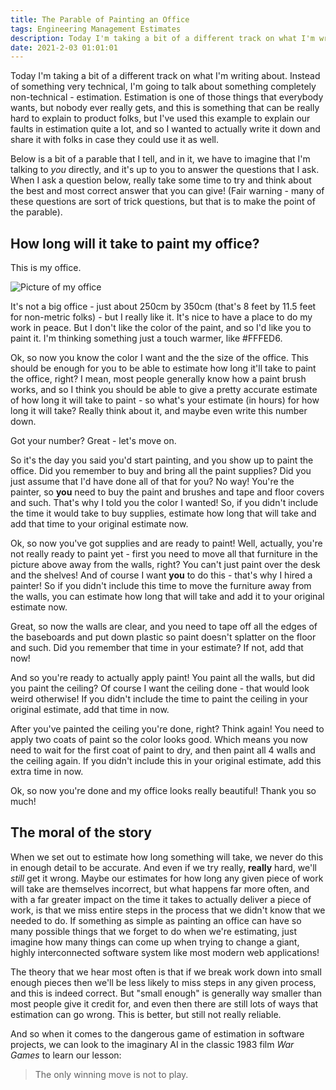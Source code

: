```yaml
---
title: The Parable of Painting an Office
tags: Engineering Management Estimates
description: Today I'm taking a bit of a different track on what I'm writing about. Instead of something very technical, I'm going to talk about something completely non-technical - estimation. Estimation is one of those things that everybody wants, but nobody ever really gets, and this is something that can be really hard to explain to product folks, but I've used this example to explain our faults in estimation quite a lot, and so I wanted to actually write it down and share it with folks in case they could use it as well.
date: 2021-2-03 01:01:01
---
```


Today I'm taking a bit of a different track on what I'm writing about. Instead of
something very technical, I'm going to talk about something completely non-technical - estimation.
Estimation is one of those things that everybody wants, but nobody ever really gets, and this is
something that can be really hard to explain to product folks, but I've used this example to
explain our faults in estimation quite a lot, and so I wanted to actually write it down and share
it with folks in case they could use it as well.

Below is a bit of a parable that I tell, and in it, we have to imagine that I'm talking to _you_
directly, and it's up to you to answer the questions that I ask. When I ask a question below,
really take some time to try and think about the best and most correct answer that you can give!
(Fair warning - many of these questions are sort of trick questions, but that is to make the point
of the parable).

## How long will it take to paint my office?

This is my office.

![Picture of my office](/images/my_office.jpg)

It's not a big office - just about 250cm by 350cm (that's 8 feet by 11.5 feet for non-metric
folks) - but I really like it. It's nice to have a place to do my work in peace. But I don't like
the color of the paint, and so I'd like you to paint it. I'm thinking something just a touch
warmer, like #FFFED6.

Ok, so now you know the color I want and the the size of the office. This should be enough for you
to be able to estimate how long it'll take to paint the office, right? I mean, most people
generally know how a paint brush works, and so I think you should be able to give a pretty
accurate estimate of how long it will take to paint - so what's your estimate (in hours) for how
long it will take? Really think about it, and maybe even write this number down.

Got your number? Great - let's move on.

So it's the day you said you'd start painting, and you show up to paint the office. Did you
remember to buy and bring all the paint supplies? Did you just assume that I'd have done all of
that for you? No way! You're the painter, so **you** need to buy the paint and brushes and tape
and floor covers and such. That's why I told you the color I wanted! So, if you didn't include the
time it would take to buy supplies, estimate how long that will take and add that time to your
original estimate now.

Ok, so now you've got supplies and are ready to paint! Well, actually, you're not really ready to
paint yet - first you need to move all that furniture in the picture above away from the walls,
right? You can't just paint over the desk and the shelves! And of course I want **you** to do
this - that's why I hired a painter! So if you didn't include this time to move the furniture away
from the walls, you can estimate how long that will take and add it to your original estimate now.

Great, so now the walls are clear, and you need to tape off all the edges of the baseboards and
put down plastic so paint doesn't splatter on the floor and such. Did you remember that time in
your estimate? If not, add that now!

And so you're ready to actually apply paint! You paint all the walls, but did you paint the
ceiling? Of course I want the ceiling done - that would look weird otherwise! If you didn't
include the time to paint the ceiling in your original estimate, add that time in now.

After you've painted the ceiling you're done, right? Think again! You need to apply two coats of
paint so the color looks good. Which means you now need to wait for the first coat of paint to
dry, and then paint all 4 walls and the ceiling again. If you didn't include this in your original
estimate, add this extra time in now.

Ok, so now you're done and my office looks really beautiful! Thank you so much!

## The moral of the story

When we set out to estimate how long something will take, we never do this in enough detail to be
accurate. And even if we try really, **really** hard, we'll _still_ get it wrong. Maybe our
estimates for how long any given piece of work will take are themselves incorrect, but what
happens far more often, and with a far greater impact on the time it takes to actually deliver a
piece of work, is that we miss entire steps in the process that we didn't know that we needed to
do. If something as simple as painting an office can have so many possible things that we forget
to do when we're estimating, just imagine how many things can come up when trying to change a
giant, highly interconnected software system like most modern web applications!

The theory that we hear most often is that if we break work down into small enough pieces then
we'll be less likely to miss steps in any given process, and this is indeed correct. But "small
enough" is generally way smaller than most people give it credit for, and even then there are
still lots of ways that estimation can go wrong. This is better, but still not really reliable.

And so when it comes to the dangerous game of estimation in software projects, we can look to the
imaginary AI in the classic 1983 film _War Games_ to learn our lesson:

> The only winning move is not to play.
